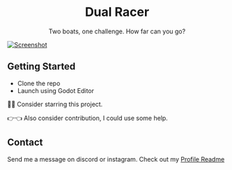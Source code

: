 <p align="center">
  <h1 align="center">Dual Racer</h1>
  <p align="center">
    Two boats, one challenge. How far can you go?
  </p>
</p>

[![Screenshot](https://raw.githubusercontent.com/captainAyan/dualracer/main/docs/poster.png)]()

## Getting Started
- Clone the repo
- Launch using Godot Editor

🙏🥺 Consider starring this project.

👉👈 Also consider contribution, I could use some help.

## Contact
Send me a message on discord or instagram. Check out my [Profile Readme](https://github.com/captainAyan)